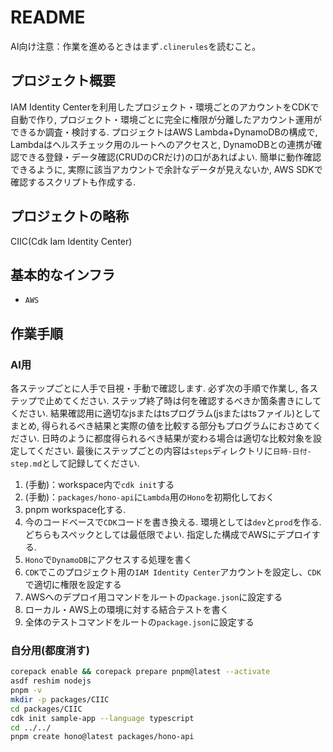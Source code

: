 # README

AI向け注意：作業を進めるときはまず`.clinerules`を読むこと。

## プロジェクト概要

IAM Identity Centerを利用したプロジェクト・環境ごとのアカウントをCDKで自動で作り,
プロジェクト・環境ごとに完全に権限が分離したアカウント運用ができるか調査・検討する.
プロジェクトはAWS Lambda+DynamoDBの構成で,
Lambdaはヘルスチェック用のルートへのアクセスと,
DynamoDBとの連携が確認できる登録・データ確認(CRUDのCRだけ)の口があればよい.
簡単に動作確認できるように,
実際に該当アカウントで余計なデータが見えないか,
AWS SDKで確認するスクリプトも作成する.

## プロジェクトの略称

CIIC(Cdk Iam Identity Center)

## 基本的なインフラ

- `AWS`

## 作業手順

### AI用

各ステップごとに人手で目視・手動で確認します.
必ず次の手順で作業し,
各ステップで止めてください.
ステップ終了時は何を確認するべきか箇条書きにしてください.
結果確認用に適切なjsまたはtsプログラム(jsまたはtsファイル)としてまとめ,
得られるべき結果と実際の値を比較する部分もプログラムにおさめてください.
日時のように都度得られるべき結果が変わる場合は適切な比較対象を設定してください.
最後にステップごとの内容は`steps`ディレクトリに`日時-日付-step.md`として記録してください.

1. (手動)：workspace内で`cdk init`する
2. (手動)：`packages/hono-api`に`Lambda`用の`Hono`を初期化しておく
3. pnpm workspace化する.
4. 今のコードベースで`CDK`コードを書き換える.
   環境としては`dev`と`prod`を作る.
   どちらもスペックとしては最低限でよい.
   指定した構成でAWSにデプロイする.
5. `Hono`で`DynamoDB`にアクセスする処理を書く
6. `CDK`でこのプロジェクト用の`IAM Identity Center`アカウントを設定し、`CDK`で適切に権限を設定する
7. AWSへのデプロイ用コマンドをルートの`package.json`に設定する
8. ローカル・AWS上の環境に対する結合テストを書く
9. 全体のテストコマンドをルートの`package.json`に設定する

### 自分用(都度消す)

```sh
corepack enable && corepack prepare pnpm@latest --activate
asdf reshim nodejs
pnpm -v
mkdir -p packages/CIIC
cd packages/CIIC
cdk init sample-app --language typescript
cd ../../
pnpm create hono@latest packages/hono-api
```

